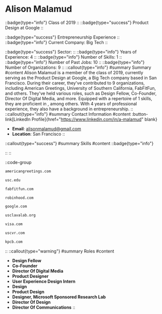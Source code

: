 # Alison Malamud
::badge{type="info"}
Class of 2019
::
::badge{type="success"}
Product Design at Google
::

::badge{type="success"}
Entrepreneurship Experience
::
::badge{type="info"}
Current Company: Big Tech
::

::badge{type="success"}
Sector: 
::
::badge{type="info"}
Years of Experience: 4
::
::badge{type="info"}
Number of Skills: 1
::
::badge{type="info"}
Number of Past Jobs: 10
::
::badge{type="info"}
Number of Organizations: 9
::
::callout{type="info"}
#summary
Summary
#content
Alison Malamud is a member of the class of 2019, currently serving as the Product Design at Google, a Big Tech company based in San Francisco. During their career, they've contributed to 9 organizations, including American Greetings, University of Southern California, FabFitFun, and others. They've held various roles, such as Design Fellow, Co-Founder, Director Of Digital Media, and more. Equipped with a repertoire of 1 skills, they are proficient in , among others.  With 4 years of professional experience, they also have a background in entrepreneurship.
::
::callout{type="info"}
#summary
Contact Information
#content
:button-link[LinkedIn Profile]{href="https://www.linkedin.com/in/a-malamud" blank}
- **Email**: alisonmalamud@gmail.com
- **Location**: San Francisco
::

::callout{type="success"}
#summary
Skills
#content
::badge{type="info"}

::
::

::code-group
```bash [American Greetings]
americangreetings.com
```
```bash [University of Southern California]
usc.edu
```
```bash [FabFitFun]
fabfitfun.com
```
```bash [Robinhood]
robinhood.com
```
```bash [Google]
google.com
```
```bash [LavaLab USC]
usclavalab.org
```
```bash [Visa]
visa.com
```
```bash [VRSC]
uscvr.com
```
```bash [Kleiner Perkins Caufield & Byers]
kpcb.com
```
::
::callout{type="warning"}
#summary
Roles
#content
- **Design Fellow**
- **Co-Founder**
- **Director Of Digital Media**
- **Product Designer**
- **User Experience Design Intern**
- **Design**
- **Product Design**
- **Designer, Microsoft Sponsored Research Lab**
- **Director Of Design**
- **Director Of Communications**
::

